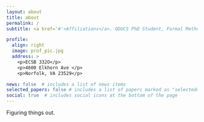 ```yaml
---
layout: about
title: about
permalink: /
subtitle: <a href='#'>Affiliations</a>. ODUCS PhD Student, Formal Methods

profile:
  align: right
  image: prof_pic.jpg
  address: >
    <p>ECSB 332O</p>
    <p>4600 Elkhorn Ave </p>
    <p>Norfolk, VA 23529</p>

news: false  # includes a list of news items
selected_papers: false # includes a list of papers marked as "selected={true}"
social: true  # includes social icons at the bottom of the page
---
```


Figuring things out.
